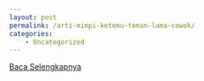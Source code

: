 ```yaml
---
layout: post
permalink: /arti-mimpi-ketemu-teman-lama-cowok/
categories:
    - Uncategorized
---
```


[Baca Selengkapnya](/04)
